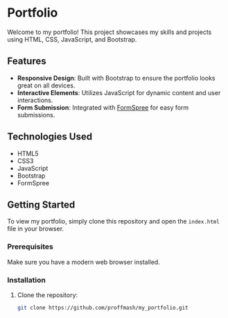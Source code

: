 # Portfolio

Welcome to my portfolio! This project showcases my skills and projects using HTML, CSS, JavaScript, and Bootstrap. 

## Features

- **Responsive Design**: Built with Bootstrap to ensure the portfolio looks great on all devices.
- **Interactive Elements**: Utilizes JavaScript for dynamic content and user interactions.
- **Form Submission**: Integrated with [FormSpree](https://formspree.io/) for easy form submissions.

## Technologies Used

- HTML5
- CSS3
- JavaScript
- Bootstrap
- FormSpree

## Getting Started

To view my portfolio, simply clone this repository and open the `index.html` file in your browser.

### Prerequisites

Make sure you have a modern web browser installed.

### Installation

1. Clone the repository:
   ```bash
   git clone https://github.com/proffmash/my_portfolio.git
